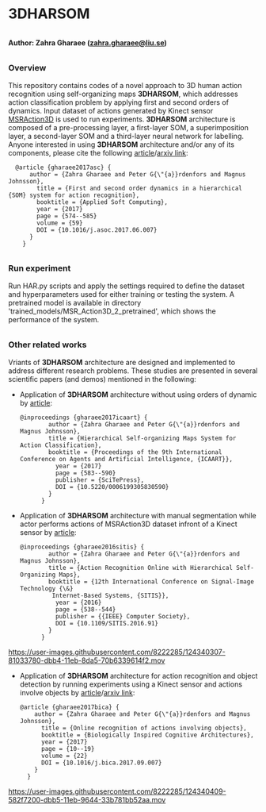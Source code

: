 # 3DHARSOM
###### <h4> Author: Zahra Gharaee (zahra.gharaee@liu.se)
  ###### <h3> Overview
 
This repository contains codes of a novel approach to 3D human action recognition using self-organizing maps **3DHARSOM**, which addresses action classification problem by applying first and second orders of dynamics. Input dataset of actions generated by Kinect sensor [MSRAction3D](https://www.microsoft.com/en-us/research/people/zliu/?from=http%3A%2F%2Fresearch.microsoft.com%2Fen-us%2Fum%2Fpeople%2Fzliu%2Factionrecorsrc%2F) is used to run experiments. **3DHARSOM** architecture is composed of a pre-processing layer, a first-layer SOM, a superimposition layer, a second-layer SOM and a third-layer neural network for labelling. Anyone interested in using **3DHARSOM** architecture and/or any of its components, please cite the following [article](https://doi.org/10.1016/j.asoc.2017.06.007)/[arxiv link](https://arxiv.org/abs/2104.06059):
  
      @article {gharaee2017asc} {
          author = {Zahra Gharaee and Peter G{\"{a}}rdenfors and Magnus Johnsson},
            title = {First and second order dynamics in a hierarchical {SOM} system for action recognition},
            booktitle = {Applied Soft Computing},
            year = {2017}
            page = {574--585}
            volume = {59}
            DOI = {10.1016/j.asoc.2017.06.007}
          }
        }
    
  
###### <h3> Run experiment
Run HAR.py scripts and apply the settings required to define the dataset and hyperparameters used for either training or testing the system. A pretrained model is available in directory 'trained_models/MSR_Action3D_2_pretrained', which shows the performance of the system.   
  
###### <h3> Other related works
Vriants of **3DHARSOM** architecture are designed and implemented to address different research problems. These studies are presented in several scientific papers (and demos) mentioned in the following:   
* Application of **3DHARSOM** architecture without using orders of dynamic by [article](https://www.scitepress.org/Papers/2017/61993/61993.pdf): 
  
  
      @inproceedings {gharaee2017icaart} {
              author = {Zahra Gharaee and Peter G{\"{a}}rdenfors and Magnus Johnsson},
              title = {Hierarchical Self-organizing Maps System for Action Classification},
              booktitle = {Proceedings of the 9th International Conference on Agents and Artificial Intelligence, {ICAART}},
                year = {2017}
                page = {583--590}
                publisher = {SciTePress},
                DOI = {10.5220/0006199305830590}
              }
            }
  
   
  
* Application of **3DHARSOM** architecture with manual segmentation while actor performs actions of MSRAction3D dataset infront of a Kinect sensor by [article](https://ieeexplore.ieee.org/abstract/document/7907518):
  
  
      @inproceedings {gharaee2016sitis} {
              author = {Zahra Gharaee and Peter G{\"{a}}rdenfors and Magnus Johnsson},
              title = {Action Recognition Online with Hierarchical Self-Organizing Maps},
              booktitle = {12th International Conference on Signal-Image Technology {\&}
               Internet-Based Systems, {SITIS}},
                year = {2016}
                page = {538--544}
                publisher = {{IEEE} Computer Society},
                DOI = {10.1109/SITIS.2016.91}
              }
            }
 
https://user-images.githubusercontent.com/8222285/124340307-81033780-dbb4-11eb-8da5-70b6339614f2.mov
  

* Application of **3DHARSOM** architecture for action recognition and object detection by running experiments using a Kinect sensor and actions involve objects by [article](https://doi.org/10.1016/j.bica.2017.09.007)/[arxiv link](https://arxiv.org/abs/2104.06070):
  
      @article {gharaee2017bica} {
          author = {Zahra Gharaee and Peter G{\"{a}}rdenfors and Magnus Johnsson},
            title = {Online recognition of actions involving objects},
            booktitle = {Biologically Inspired Cognitive Architectures},
            year = {2017}
            page = {10--19}
            volume = {22}
            DOI = {10.1016/j.bica.2017.09.007}
          }
        }
  
https://user-images.githubusercontent.com/8222285/124340409-582f7200-dbb5-11eb-9644-33b781bb52aa.mov


